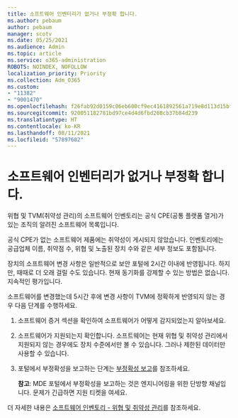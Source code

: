 ```yaml
---
title: 소프트웨어 인벤터리가 없거나 부정확 합니다.
ms.author: pebaum
author: pebaum
manager: scotv
ms.date: 05/25/2021
ms.audience: Admin
ms.topic: article
ms.service: o365-administration
ROBOTS: NOINDEX, NOFOLLOW
localization_priority: Priority
ms.collection: Adm_O365
ms.custom:
- "11382"
- "9001470"
ms.openlocfilehash: f26fab92d0159c06eb600cf9ec4161892561a719e8d113d15bfbac133301e793
ms.sourcegitcommit: 920051182781bd97ce4d4d6fbd268cb37b84d239
ms.translationtype: HT
ms.contentlocale: ko-KR
ms.lasthandoff: 08/11/2021
ms.locfileid: "57897602"
---
```

# <a name="software-inventory-is-missing-or-inaccurate"></a>소프트웨어 인벤터리가 없거나 부정확 합니다.

위협 및 TVM(취약성 관리)의 소프트웨어 인벤토리는 공식 CPE(공통 플랫폼 열거)가 있는 조직의 알려진 소프트웨어 목록입니다.

공식 CPE가 없는 소프트웨어 제품에는 취약성이 게시되지 않았습니다. 인벤토리에는 공급업체 이름, 취약점 수, 위협 및 노출된 장치 수와 같은 세부 정보도 포함됩니다.

장치의 소프트웨어 변경 사항은 일반적으로 보안 포털에 2시간 이내에 반영됩니다. 하지만, 때때로 더 오래 걸릴 수도 있습니다. 현재 동기화를 강제할 수 있는 방법은 없습니다. 지속적인 평가입니다.

소프트웨어를 변경했는데 5시간 후에 변경 사항이 TVM에 정확하게 반영되지 않는 경우 다음 단계를 수행하세요.

1. 소프트웨어 증거 섹션을 확인하여 소프트웨어가 어떻게 감지되었는지 알아보세요.
1. 소프트웨어가 지원되는지 확인합니다. 소프트웨어는 현재 위협 및 취약성 관리에서 지원되지 않는 경우에도 장치 수준에서만 볼 수 있습니다. 그러나 제한된 데이터만 사용할 수 있습니다.
1. 포털에서 부정확성을 보고하는 단계는 [부정확성 보고](https://docs.microsoft.com/microsoft-365/security/defender-endpoint/tvm-software-inventory?view=o365-worldwide#report-inaccuracy)를 참조하세요.
   
    **참고**: MDE 포털에서 부정확성을 보고하는 것은 엔지니어링을 위한 단방향 채널입니다. 문제가 긴급하면 지원 티켓을 여세요.

더 자세한 내용은 [소프트웨어 인벤토리 - 위협 및 취약성 관리](https://docs.microsoft.com/microsoft-365/security/defender-endpoint/tvm-software-inventory)를 참조하세요.